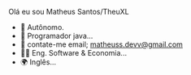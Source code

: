 Olá eu sou Matheus Santos/TheuXL

- 🔭 Autônomo.
- 🌱 Programador java...
- 👯 contate-me email; matheuss.devv@gmail.com
- 👨‍🎓 Eng. Software & Economia...
- 🌍 Inglês...
